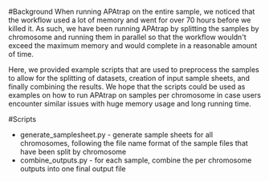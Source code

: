 #Background
When running APAtrap on the entire sample, we noticed that 
the workflow used a lot of memory and went for over 70 hours 
before we killed it. As such, we have been running 
APAtrap by splitting the samples by chromosome and running them in parallel 
so that the workflow wouldn't exceed the maximum memory and would complete 
in a reasonable amount of time.

Here, we provided example scripts that are used to preprocess the samples 
to allow for the splitting of datasets, creation of input sample sheets, 
and finally combining the results. We hope that the scripts could be 
used as examples on how to run APAtrap on samples per chromosome in 
case users encounter similar issues with huge memory usage and long 
running time.

#Scripts
- generate_samplesheet.py - generate sample sheets for all chromosomes, following the file name format of the sample files that have been split by chromosome
- combine_outputs.py - for each sample, combine the per chromosome outputs into one final output file

